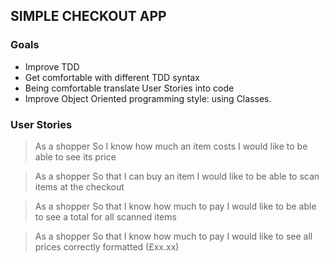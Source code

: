 ## SIMPLE CHECKOUT APP

### Goals

* Improve TDD
* Get comfortable with different TDD syntax
* Being comfortable translate User Stories into code
* Improve Object Oriented programming style: using Classes.

### User Stories

> As a shopper
> So I know how much an item costs
> I would like to be able to see its price

> As a shopper
> So that I can buy an item
> I would like to be able to scan items at the checkout

> As a shopper
> So that I know how much to pay
> I would like to be able to see a total for all scanned items

> As a shopper
> So that I know how much to pay
> I would like to see all prices correctly formatted (£xx.xx)